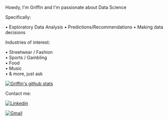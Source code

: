 Howdy, I'm Griffin and I'm passionate about Data Science

Specifically:

• Exploratory Data Analysis
• Predictions/Recommendations
• Making data decisions

Industries of interest:

• Streetwear / Fashion  
• Sports / Gambling  
• Food  
• Music  
• & more, just ask

[![Griffin's github stats](https://github-readme-stats.vercel.app/api?username=Griffinw15)](https://github.com/Griffinw15/github-readme-stats)

Contact me:

[![Linkedin](https://img.shields.io/badge/-LinkedIn-blue?style=flat&logo=Linkedin&logoColor=white)](https://www.linkedin.com/in/griffinwilson15/)

[![Gmail](https://img.shields.io/badge/-Gmail-c14438?style=flat&logo=Gmail&logoColor=white)](mailto:wilson.griffin15@gmail.com)

<!--
**Griffinw15/Griffinw15** is a ✨ _special_ ✨ repository because its `README.md` (this file) appears on your GitHub profile.

